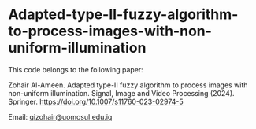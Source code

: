 # Adapted-type-II-fuzzy-algorithm-to-process-images-with-non-uniform-illumination

This code belongs to the following paper:

Zohair Al-Ameen. Adapted type-II fuzzy algorithm to process images with non-uniform illumination. Signal, Image and Video Processing (2024). Springer. https://doi.org/10.1007/s11760-023-02974-5

Email: qizohair@uomosul.edu.iq
